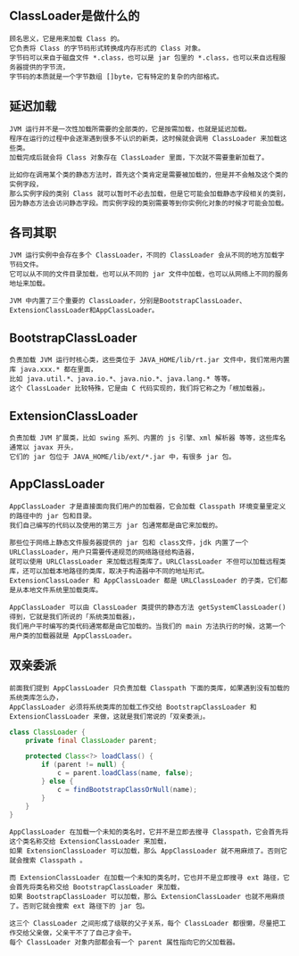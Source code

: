 ## ClassLoader是做什么的

    顾名思义，它是用来加载 Class 的。
    它负责将 Class 的字节码形式转换成内存形式的 Class 对象。
    字节码可以来自于磁盘文件 *.class，也可以是 jar 包里的 *.class，也可以来自远程服务器提供的字节流，
    字节码的本质就是一个字节数组 []byte，它有特定的复杂的内部格式。

## 延迟加载

    JVM 运行并不是一次性加载所需要的全部类的，它是按需加载，也就是延迟加载。
    程序在运行的过程中会逐渐遇到很多不认识的新类，这时候就会调用 ClassLoader 来加载这些类。
    加载完成后就会将 Class 对象存在 ClassLoader 里面，下次就不需要重新加载了。

    比如你在调用某个类的静态方法时，首先这个类肯定是需要被加载的，但是并不会触及这个类的实例字段，
    那么实例字段的类别 Class 就可以暂时不必去加载，但是它可能会加载静态字段相关的类别，
    因为静态方法会访问静态字段。而实例字段的类别需要等到你实例化对象的时候才可能会加载。

## 各司其职

    JVM 运行实例中会存在多个 ClassLoader，不同的 ClassLoader 会从不同的地方加载字节码文件。
    它可以从不同的文件目录加载，也可以从不同的 jar 文件中加载，也可以从网络上不同的服务地址来加载。

    JVM 中内置了三个重要的 ClassLoader，分别是BootstrapClassLoader、ExtensionClassLoader和AppClassLoader。

## BootstrapClassLoader

    负责加载 JVM 运行时核心类，这些类位于 JAVA_HOME/lib/rt.jar 文件中，我们常用内置库 java.xxx.* 都在里面，
    比如 java.util.*、java.io.*、java.nio.*、java.lang.* 等等。
    这个 ClassLoader 比较特殊，它是由 C 代码实现的，我们将它称之为「根加载器」。

## ExtensionClassLoader

    负责加载 JVM 扩展类，比如 swing 系列、内置的 js 引擎、xml 解析器 等等，这些库名通常以 javax 开头，
    它们的 jar 包位于 JAVA_HOME/lib/ext/*.jar 中，有很多 jar 包。

## AppClassLoader

    AppClassLoader 才是直接面向我们用户的加载器，它会加载 Classpath 环境变量里定义的路径中的 jar 包和目录。
    我们自己编写的代码以及使用的第三方 jar 包通常都是由它来加载的。

    那些位于网络上静态文件服务器提供的 jar 包和 class文件，jdk 内置了一个 URLClassLoader，用户只需要传递规范的网络路径给构造器，
    就可以使用 URLClassLoader 来加载远程类库了。URLClassLoader 不但可以加载远程类库，还可以加载本地路径的类库，取决于构造器中不同的地址形式。
    ExtensionClassLoader 和 AppClassLoader 都是 URLClassLoader 的子类，它们都是从本地文件系统里加载类库。

    AppClassLoader 可以由 ClassLoader 类提供的静态方法 getSystemClassLoader() 得到，它就是我们所说的「系统类加载器」，
    我们用户平时编写的类代码通常都是由它加载的。当我们的 main 方法执行的时候，这第一个用户类的加载器就是 AppClassLoader。

## 双亲委派

    前面我们提到 AppClassLoader 只负责加载 Classpath 下面的类库，如果遇到没有加载的系统类库怎么办，
    AppClassLoader 必须将系统类库的加载工作交给 BootstrapClassLoader 和 ExtensionClassLoader 来做，这就是我们常说的「双亲委派」。

```java
class ClassLoader {
    private final ClassLoader parent;

    protected Class<?> loadClass() {
        if (parent != null) {
            c = parent.loadClass(name, false);
        } else {
            c = findBootstrapClassOrNull(name);
        }
    }
}
```

    AppClassLoader 在加载一个未知的类名时，它并不是立即去搜寻 Classpath，它会首先将这个类名称交给 ExtensionClassLoader 来加载，
    如果 ExtensionClassLoader 可以加载，那么 AppClassLoader 就不用麻烦了。否则它就会搜索 Classpath 。
    
    而 ExtensionClassLoader 在加载一个未知的类名时，它也并不是立即搜寻 ext 路径，它会首先将类名称交给 BootstrapClassLoader 来加载，
    如果 BootstrapClassLoader 可以加载，那么 ExtensionClassLoader 也就不用麻烦了。否则它就会搜索 ext 路径下的 jar 包。
    
    这三个 ClassLoader 之间形成了级联的父子关系，每个 ClassLoader 都很懒，尽量把工作交给父亲做，父亲干不了了自己才会干。
    每个 ClassLoader 对象内部都会有一个 parent 属性指向它的父加载器。
